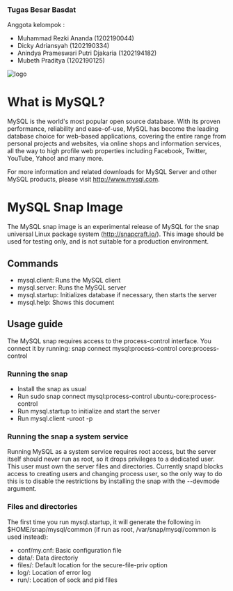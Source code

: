 ### Tugas Besar Basdat

Anggota kelompok :
- Muhammad Rezki Ananda (1202190044)
- Dicky Adriansyah (1202190334)
- Anindya Prameswari Putri Djakaria (1202194182)
- Mubeth Praditya (1202190125)


![logo](https://www.mysql.com/common/logos/logo-mysql-170x115.png)

# What is MySQL?

MySQL is the world's most popular open source database. With its proven performance, reliability and ease-of-use, MySQL has become the leading database choice for web-based applications, covering the entire range from personal projects and websites, via online shops and information services, all the way to high profile web properties including Facebook, Twitter, YouTube, Yahoo! and many more.

For more information and related downloads for MySQL Server and other MySQL products, please visit http://www.mysql.com.

# MySQL Snap Image
The MySQL snap image is an experimental release of MySQL for the snap universal Linux package system (http://snapcraft.io/).
This image should be used for testing only, and is not suitable for a production environment.

## Commands
- mysql.client: Runs the MySQL client
- mysql.server: Runs the MySQL server
- mysql.startup: Initializes database if necessary, then starts the server
- mysql.help: Shows this document

## Usage guide
The MySQL snap requires access to the process-control interface. You connect it by running:
 snap connect mysql:process-control core:process-control

### Running the snap
* Install the snap as usual
* Run sudo snap connect mysql:process-control ubuntu-core:process-control
* Run mysql.startup to initialize and start the server
* Run mysql.client -uroot -p

### Running the snap a system service
Running MySQL as a system service requires root access, but the server itself should never run as root, so it drops privileges to a dedicated user. This user must own the server files and directories. Currently snapd blocks access to creating users and changing process user, so the only way to do this is to disable the restrictions by installing the snap with the --devmode argument.

### Files and directories
The first time you run mysql.startup, it will generate the following in $HOME/snap/mysql/common (if run as root, /var/snap/mysql/common is used instead):
- conf/my.cnf: Basic configuration file
- data/: Data directoriy
- files/: Default location for the secure-file-priv option
- log/: Location of error log
- run/: Location of sock and pid files
